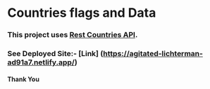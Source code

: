 # Countries flags and Data

### This project uses [Rest Countries API](https://restcountries.eu/).

### See Deployed Site:- [Link] (https://agitated-lichterman-ad91a7.netlify.app/)

#### Thank You


